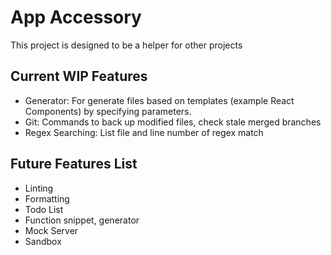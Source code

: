# App Accessory
This project is designed to be a helper for other projects

## Current WIP Features
- Generator: For generate files based on templates (example React Components) by specifying parameters. 
- Git: Commands to back up modified files, check stale merged branches
- Regex Searching: List file and line number of regex match

## Future Features List
- Linting
- Formatting
- Todo List
- Function snippet, generator
- Mock Server
- Sandbox